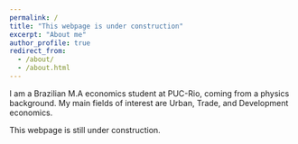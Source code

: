 ```yaml
---
permalink: /
title: "This webpage is under construction"
excerpt: "About me"
author_profile: true
redirect_from: 
  - /about/
  - /about.html
---
```


I am a Brazilian M.A economics student at PUC-Rio, coming from a physics background.
My main fields of interest are Urban, Trade, and Development economics.

This webpage is still under construction.